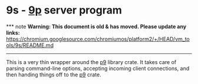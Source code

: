 # 9s - [9p] server program

*** note
**Warning: This document is old & has moved.  Please update any links:**<br>
https://chromium.googlesource.com/chromiumos/platform2/+/HEAD/vm_tools/9s/README.md
***

This is a very thin wrapper around the [p9] library crate.  It takes care of
parsing command-line options, accepting incoming client connections, and then
handing things off to the [p9] crate.

[9p]: http://man.cat-v.org/plan_9/5/intro
[p9]: ../p9
